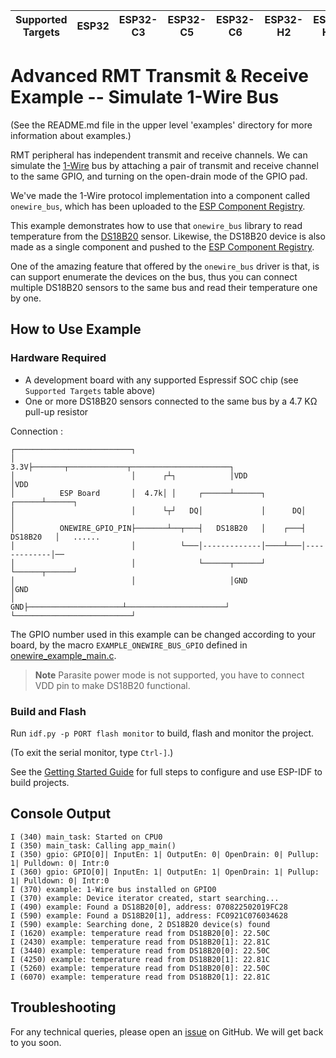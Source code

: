 | Supported Targets | ESP32 | ESP32-C3 | ESP32-C5 | ESP32-C6 | ESP32-H2 | ESP32-H21 | ESP32-H4 | ESP32-P4 | ESP32-S2 | ESP32-S3 |
| ----------------- | ----- | -------- | -------- | -------- | -------- | --------- | -------- | -------- | -------- | -------- |

# Advanced RMT Transmit & Receive Example -- Simulate 1-Wire Bus

(See the README.md file in the upper level 'examples' directory for more information about examples.)

RMT peripheral has independent transmit and receive channels. We can simulate the [1-Wire](https://www.analog.com/en/technical-articles/guide-to-1wire-communication.html) bus by attaching a pair of transmit and receive channel to the same GPIO, and turning on the open-drain mode of the GPIO pad.

We've made the 1-Wire protocol implementation into a component called `onewire_bus`, which has been uploaded to the [ESP Component Registry](https://components.espressif.com/components/espressif/onewire_bus).

This example demonstrates how to use that `onewire_bus` library to read temperature from the [DS18B20](https://www.analog.com/media/en/technical-documentation/data-sheets/ds18b20.pdf) sensor. Likewise, the DS18B20 device is also made as a single component and pushed to the [ESP Component Registry](https://components.espressif.com/components/espressif/ds18b20).

One of the amazing feature that offered by the `onewire_bus` driver is that, is can support enumerate the devices on the bus, thus you can connect multiple DS18B20 sensors to the same bus and read their temperature one by one.

## How to Use Example

### Hardware Required

* A development board with any supported Espressif SOC chip (see `Supported Targets` table above)
* One or more DS18B20 sensors connected to the same bus by a 4.7 KΩ pull-up resistor

Connection :

```plain
┌──────────────────────────┐
│                      3.3V├───────┬─────────────┬──────────────────────┐
│                          │      ┌┴┐            │VDD                   │VDD
│          ESP Board       │  4.7k│ │     ┌──────┴──────┐        ┌──────┴──────┐
│                          │      └┬┘   DQ│             │      DQ│             │
│          ONEWIRE_GPIO_PIN├───────┴──┬───┤   DS18B20   │    ┌───┤   DS18B20   │   ......
│                          │          └───│-------------│────┴───│-------------│──
│                          │              └──────┬──────┘        └──────┬──────┘
│                          │                     │GND                   │GND
│                       GND├─────────────────────┴──────────────────────┘
└──────────────────────────┘
```

The GPIO number used in this example can be changed according to your board, by the macro `EXAMPLE_ONEWIRE_BUS_GPIO` defined in [onewire_example_main.c](main/onewire_example_main.c).

> **Note**
> Parasite power mode is not supported, you have to connect VDD pin to make DS18B20 functional.

### Build and Flash

Run `idf.py -p PORT flash monitor` to build, flash and monitor the project.

(To exit the serial monitor, type ``Ctrl-]``.)

See the [Getting Started Guide](https://docs.espressif.com/projects/esp-idf/en/latest/get-started/index.html) for full steps to configure and use ESP-IDF to build projects.

## Console Output

```plain
I (340) main_task: Started on CPU0
I (350) main_task: Calling app_main()
I (350) gpio: GPIO[0]| InputEn: 1| OutputEn: 0| OpenDrain: 0| Pullup: 1| Pulldown: 0| Intr:0
I (360) gpio: GPIO[0]| InputEn: 1| OutputEn: 1| OpenDrain: 1| Pullup: 1| Pulldown: 0| Intr:0
I (370) example: 1-Wire bus installed on GPIO0
I (370) example: Device iterator created, start searching...
I (490) example: Found a DS18B20[0], address: 070822502019FC28
I (590) example: Found a DS18B20[1], address: FC0921C076034628
I (590) example: Searching done, 2 DS18B20 device(s) found
I (1620) example: temperature read from DS18B20[0]: 22.50C
I (2430) example: temperature read from DS18B20[1]: 22.81C
I (3440) example: temperature read from DS18B20[0]: 22.50C
I (4250) example: temperature read from DS18B20[1]: 22.81C
I (5260) example: temperature read from DS18B20[0]: 22.50C
I (6070) example: temperature read from DS18B20[1]: 22.81C
```

## Troubleshooting

For any technical queries, please open an [issue](https://github.com/espressif/esp-idf/issues) on GitHub. We will get back to you soon.
